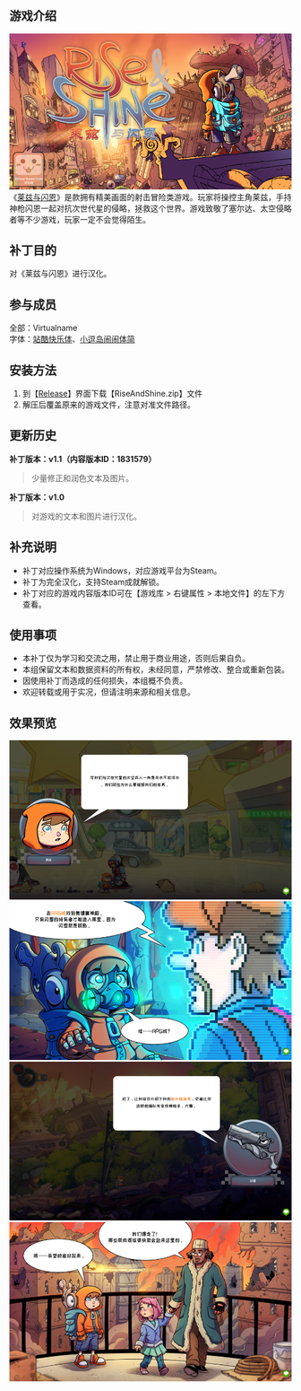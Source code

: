 ## 游戏介绍
![封面](https://github.com/VirtualCup/RiseAndShine_CN/blob/main/Preview/Cover.png?raw=true "封面")
《[莱兹与闪恩](https://store.steampowered.com/app/347290/)》是款拥有精美画面的射击冒险类游戏。玩家将操控主角莱兹，手持神枪闪恩一起对抗次世代星的侵略，拯救这个世界。游戏致敬了塞尔达、太空侵略者等不少游戏，玩家一定不会觉得陌生。

## 补丁目的
对《莱兹与闪恩》进行汉化。

## 参与成员
全部：Virtualname   
字体：[站酷快乐体](https://www.zcool.com.cn/special/happyfont/)、[小逗岛闹闹体简](http://reeji.com/font/xiao_dou_dao_nao_nao_ti_jian/)

## 安装方法
1. 到【[Release](https://github.com/VirtualCup/RiseAndShine_CN/releases "发布页面")】界面下载【RiseAndShine.zip】文件
2. 解压后覆盖原来的游戏文件，注意对准文件路径。

## 更新历史
**补丁版本：v1.1（内容版本ID：1831579）**  
> 少量修正和润色文本及图片。   
  
**补丁版本：v1.0**
> 对游戏的文本和图片进行汉化。     

## 补充说明
* 补丁对应操作系统为Windows，对应游戏平台为Steam。
* 补丁为完全汉化，支持Steam成就解锁。
* 补丁对应的游戏内容版本ID可在【游戏库 > 右键属性 > 本地文件】的左下方查看。

## 使用事项
* 本补丁仅为学习和交流之用，禁止用于商业用途，否则后果自负。   
* 本组保留文本和数据资料的所有权，未经同意，严禁修改、整合或重新包装。  
* 因使用补丁而造成的任何损失，本组概不负责。   
* 欢迎转载或用于实况，但请注明来源和相关信息。  

## 效果预览
![预览图 1](https://github.com/VirtualCup/RiseAndShine_CN/blob/main/Preview/Preview_1.png?raw=true "预览图 1")   
![预览图 2](https://github.com/VirtualCup/RiseAndShine_CN/blob/main/Preview/Preview_2.png?raw=true "预览图 2")  
![预览图 3](https://github.com/VirtualCup/RiseAndShine_CN/blob/main/Preview/Preview_3.png?raw=true "预览图 3")  
![预览图 4](https://github.com/VirtualCup/RiseAndShine_CN/blob/main/Preview/Preview_4.png?raw=true "预览图 4")   
